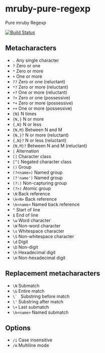 mruby-pure-regexp
=================

Pure mruby Regexp

[![Build Status](https://travis-ci.org/h2so5/mruby-pure-regexp.svg?branch=master)](https://travis-ci.org/h2so5/mruby-pure-regexp)

## Metacharacters

* ```.``` Any single character
* ```?``` Zero or one
* ```*``` Zero or more
* ```+``` One or more
* ```??``` Zero or one (reluctant)
* ```*?``` Zero or more (reluctant)
* ```+?``` One or more (reluctant)
* ```?+``` Zero or one (possessive)
* ```*+``` Zero or more (possessive)
* ```++``` One or more (possessive)
* ```{N}``` N times
* ```{N,}``` N or more
* ```{,N}``` N or less
* ```{N,M}``` Between N and M
* ```{N,}?``` N or more (reluctant)
* ```{,N}?``` N or less (reluctant)
* ```{N,M}?``` Between N and M (reluctant)
* ```|``` Alternation
* ```[]``` Character class
* ```[^]``` Negated character class
* ```()``` Group
* ```(?<name>)``` Named group
* ```(?'name')``` Named group
* ```(?:)``` Non-capturing group
* ```(?>)``` Atomic group
* ```\N``` Back reference
* ```\k<N>``` Back reference
* ```\k<name>``` Named back reference
* ```^``` Start of line
* ```$``` End of line
* ```\w``` Word character
* ```\W``` Non-word character
* ```\s``` Whitespace character
* ```\S``` Non-whitespace character
* ```\d``` Digit
* ```\D``` Non-digit
* ```\h``` Hexadecimal digit
* ```\H``` Non-hexadecimal digit

## Replacement metacharacters

* ```\N``` Submatch
* ```\&``` Entire match
* ```\` ``` Substring before match
* ```\'``` Substring after match
* ```\+``` Last submatch
* ```\k<name>``` Named submatch

## Options

* ```/i``` Case insensitive
* ```/m``` Multiline mode
